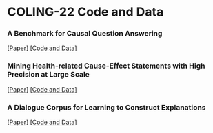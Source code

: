 # COLING-22 Code and Data

### A Benchmark for Causal Question Answering

[[Paper]()] [[Code and Data](https://github.com/webis-de/coling22-benchmark-for-causal-question-answering)]

### Mining Health-related Cause-Effect Statements with High Precision at Large Scale
[[Paper](https://webis.de/publications.html?q=schlatt#schlatt_2022)] [[Code and Data](https://github.com/webis-de/coling22-mining-health-related-statements)]

### A Dialogue Corpus for Learning to Construct Explanations
[[Paper](https://arxiv.org/abs/2209.02508)] [[Code and Data](https://github.com/MiladAlshomary/coling22-a-dialogue-corpus-for-learning-to-construct-explanations)]
